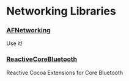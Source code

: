 # Networking Libraries

### [AFNetworking](http://afnetworking.com)
Use it!

### [ReactiveCoreBluetooth](https://github.com/MattCBowman/ReactiveCoreBluetooth)
Reactive Cocoa Extensions for Core Bluetooth
